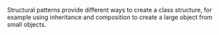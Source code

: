 Structural patterns provide different ways to create a class structure, for example using inheritance and composition to create a large object from small objects.